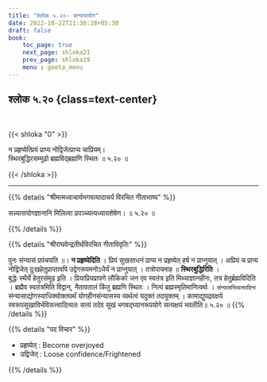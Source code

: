 ```yaml
---
title: "श्लोक ५.२०- सन्यासयोग"
date: 2022-10-22T21:30:28+05:30
draft: false
book:
    toc_page: true
    next_page: shloka21
    prev_page: shloka19
    menu : geeta_menu
---
```




## श्लोक ५.२० {class=text-center}

<br/>

{{< shloka  "0"  >}}

न प्रहृष्येत्प्रियं प्राप्य नोद्विजेत्प्राप्य चाप्रियम्।  
स्थिरबुद्धिरसम्मूढो ब्रह्मविद्ब्रह्मणि स्थितः ॥ ५.२० ॥

{{< /shloka >}}

---


{{% details "श्रीमत्मध्वाचार्यभगवत्पादाचर्य विरचित  गीताभाष्य" %}}

सन्न्यासयोगज्ञानानि मिलित्वा प्रपञ्च्यत्यध्यायशेषेण। ॥ ५.२० ॥

{{% /details %}}



{{% details "श्रीराघवेन्द्रतीर्थविरचित गीताविवृतिः" %}}

पुनः संन्यासं प्रपंचयति ॥। **न प्रहृष्येदिति** । 
प्रियं सुखसाधनं प्राप्य न प्रहृष्येत्‌ हर्ष न प्राप्नुयात्‌ । 
अप्रियं च प्राप्य नोद्विजेत्‌ दुःखहेतुप्राप्तावपि
उद्वेगरूपमनोऽधैर्यं न प्राप्नुयात्‌ । तत्रोपायमाह ॥ **स्थिरबुद्धिरिति** ।  
बुद्धेः स्थैर्ये हेतुरसंमूढ इति । प्रियाप्रियप्रापणे लौकिको 
जन एव स्वतंत्र इति मिथ्याज्ञानहीनः, तत्र हेतुर्ब्रह्मविदिति । 
ब्रह्मैव स्वतंत्रमिति विद्वान्‌, नैतावतालं किंतु ब्रह्मणि स्थितः । 
नित्यं ब्रह्मस्मृतिमानित्वर्थः । `संन्यासस्त्वित्यादिना` 
संन्यासाद्योगस्याधिक्योक्तघर्थं योगहीनसंन्यासस्य
व्यर्थत्वं यदुक्तं तदयुक्तम्‌ । कामाद्युपद्रवक्षये 
स्वरूपसुखाविर्भविसत्त्वादित्यतः
सत्यं तदेव सुखं भगवद्घ्यानरूपयोगे सत्यक्षयं भवतीति॥ ५.२० ॥
{{% /details %}}



{{% details "पद विचार" %}}

- प्रहृष्येत्‌ : Become overjoyed
- उद्विजेत् : Loose confidence/Frightened

{{% /details %}}
